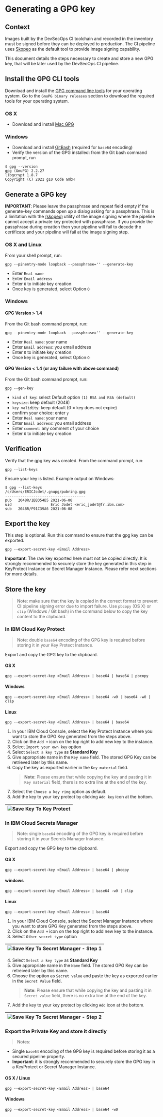 # Generating a GPG key
## Context
Images built by the DevSecOps CI toolchain and recorded in the inventory must be signed before they can be deployed to production.
The CI pipeline uses [Skopeo](https://github.com/containers/skopeo) as the default tool to provide image signing capability.

This document details the steps necessary to create and store a new GPG key, that will be later used by the DevSecOps CI pipeline.
## Install the GPG CLI tools
Download and install the [GPG command line tools](https://www.gnupg.org/download/) for your operating system. Go to the `GnuPG binary releases` section to download the required tools for your operating system.
### OS X
 * Download and install [Mac GPG](https://gpgtools.org/)
### Windows  
 * Download and install [GitBash](https://gitforwindows.org/) (required for `base64` encoding)
 * Verify the version of the GPG installed: from the Git bash command prompt, run
```
$ gpg --version
gpg (GnuPG) 2.2.27
libgcrypt 1.8.7
Copyright (C) 2021 g10 Code GmbH
```
## Generate a GPG key
**IMPORTANT**: Please leave the passphrase and repeat field empty if the generate-key commands open up a dialog asking for a passphrase. This is a limitation with the [(skopeo)](https://github.com/containers/skopeo/issues/1261) utility of the image signing where the pipeline cannot accept a private key protected with passphrase. If you provide the passphrase during creation then your pipeline will fail to decode the certificate and your pipeline will fail at the image signing step.
### OS X and Linux
From your shell prompt, run:
```
gpg --pinentry-mode loopback --passphrase='' --generate-key
```
 * Enter `Real name`
 * Enter `Email address`
 * Enter `O` to initiate key creation
 * Once key is generated, select Option `O`
### Windows
#### GPG Version > 1.4
From the Git bash command prompt, run:
```
gpg --pinentry-mode loopback --passphrase='' --generate-key
```
 * Enter `Real name`: your name
 * Enter `Email address`: you email address
 * Enter `O` to initiate key creation
 * Once key is generated, select Option `O`
#### GPG Version < 1.4 (or any failure with above command)
From the Git bash command prompt, run:
```
gpg --gen-key
```
 * `kind of key`: select Default option `(1) RSA and RSA (default)`
 * `keysize`: keep default (2048)
 * `key validity`: keep default (0 = key does not expire)
 * confirm your choice: enter `y`
 * Enter `Real name`: your name
 * Enter `Email address`: you email address
 * Enter `comment`: any comment of your choice
 * Enter `O` to initiate key creation
## Verification
Verify that the gpg key was created. From the command prompt, run:
```
gpg --list-keys
```
Ensure your key is listed. Example output on Windows:
```
$ gpg --list-keys
/c/Users/ERICJodet/.gnupg/pubring.gpg
-------------------------------------
pub   2048R/1BB354B5 2021-06-08
uid                  Eric Jodet <eric_jodet@fr.ibm.com>
sub   2048R/F91C39A6 2021-06-08
```
## Export the key
This step is optional. Run this command to ensure that the gpg key can be exported. 
```
gpg --export-secret-key <Email Address>
```
**Important**: The raw key exported here must not be copied directly. It is strongly recommended to securely store the key generated in this step in KeyProtect Instance or Secret Manager Instance. Please refer next sections for more details.
## Store the key
> Note: make sure that the key is copied in the correct format to prevent CI pipeline signing error due to import failure. Use `pbcopy` (OS X) or `clip` (Windows / Git bash) in the command below to copy the key content to the clipboard.` 
### In IBM Cloud Key Protect
> Note: double `base64` encoding of the GPG key is required before storing it in your Key Protect Instance. 

Export and copy the GPG key to the clipboard.
#### OS X 
```
gpg --export-secret-key <Email Address> | base64 | base64 | pbcopy
```
#### Windows
```
gpg --export-secret-key <Email Address> | base64 -w0 | base64 -w0 | clip
```
#### Linux 
```
gpg --export-secret-key <Email Address> | base64 | base64
```
1. In your IBM Cloud Console, select the Key Protect Instance where you want to store the GPG Key generated from the steps above.
2. Click on the `Add +` icon on the top right to add new key to the instance.
3. Select `Import your own key` option
4. Select `Select a key type` as **Standard Key**
5. Give appropriate name in the `Key name` field. The stored GPG Key can be retrieved later by this name.
6. Copy the key as exported earlier in the `Key material` field.
    > **Note**: Please ensure that while copying the key and pasting it in `Key material` field, there is no extra line at the end of the key.
7. Select the `Choose a key ring` option as default. 
8. Add the key to your key protect by clicking `Add key` icon at the bottom.

| ![Save Key To Key Protect](./images/devsecops_set-up_store_key_protect.png) |
| :--: |


### In IBM Cloud Secrets Manager
> Note: single `base64` encoding of the GPG key is required before storing it in your Secrets Manager Instance. 

Export and copy the GPG key to the clipboard.
#### OS X
```
gpg --export-secret-key <Email Address> | base64 | pbcopy
```

#### windows
```
gpg --export-secret-key <Email Address> | base64 -w0 | clip
```
#### Linux
```
gpg --export-secret-key <Email Address> | base64
```
1. In your IBM Cloud Console, select the Secret Manager Instance where you want to store GPG Key generated from the steps above.
2. Click on the `Add +` icon on the top right to add new key to the instance.
3. Select `Other secret type` option

| ![Save Key To Secret Manager - Step 1](./images/devsecops_set-up_store_secret_manager_1.png) |
| :--: |

4. Select `Select a key type` as **Standard Key**
5. Give appropriate name in the `Name` field. The stored GPG Key can be retreived later by this name.
6. Choose the option as `Secret value` and paste the key as exported earlier in the `Secret Value` field.
    > **Note**: Please ensure that while copying the key and pasting it in `Secret value` field, there is no extra line at the end of the key.
7. Add the key to your key protect by clicking `Add` icon at the bottom.

| ![Save Key To Secret Manager - Step 2](./images/devsecops_set-up_store_secret_manager_2.png) |
| :--: |

### Export the Private Key and store it directly 
> Notes: 
 * Single `base64` encoding of the GPG key is required before storing it as a secured pipeline property. 
 * **Important**: it is strongly recommended to securely store the GPG key in a KeyProtect or Secret Manager Instance. 
#### OS X / Linux
```
gpg --export-secret-key <Email Address> | base64
```

#### Windows
```
gpg --export-secret-key <Email Address> | base64 -w0
```
